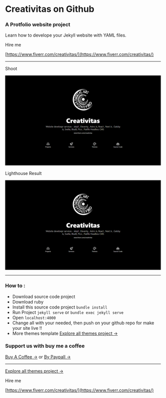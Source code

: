 # Creativitas on Github

### A Protfolio website project

Learn how to develope your Jekyll website with YAML files.

Hire me

[https://www.fiverr.com/creativitas/](https://www.fiverr.com/creativitas/)


--------------

Shoot

![Portfolio website developer jekyll themes template](assets/img/shoot.png)

Lighthouse Result

![Portfolio website developer jekyll themes template](assets/img/shoot.png)


--------------

### How to :

+ Download source code project
+ Download ruby
+ Install this source code project `bundle install`
+ Run Project `jekyll serve` or `bundle exec jekyll serve`
+ Open `localhost:4000`
+ Change all with your needed, then push on your github repo for make your site live !!
+ More themes template [Explore all themes project →](https://www.hockeycomputindo.com/themes)

### Support us with buy me a coffee
[Buy A Coffee →](https://creativitaz.gumroad.com/l/coffee) or 
[By Paypall →](https://www.paypal.com/cgi-bin/webscr?cmd=_s-xclick&hosted_button_id=JVZVXBC4N9DAN)

--------------

[Explore all themes project →](https://www.hockeycomputindo.com/themes)

Hire me

[https://www.fiverr.com/creativitas/](https://www.fiverr.com/creativitas/)
